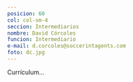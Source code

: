 ```yaml
---
posicion: 60
col: col-sm-4
seccion: Intermediarios
nombre: David Córcoles
funcion: Intermediario
e-mail: d.corcoles@soccerintagents.com
foto: dc.jpg
---
```

Currículum...
